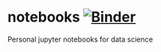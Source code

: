 # notebooks  [![Binder](https://mybinder.org/badge_logo.svg)](https://mybinder.org/v2/gh/joseph-d-p/notebooks/master)

Personal jupyter notebooks for data science
